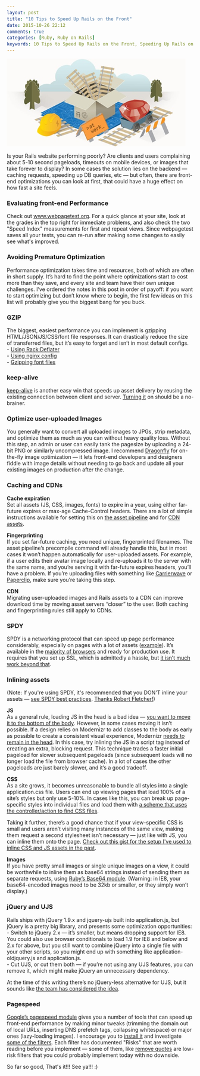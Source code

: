 ```yaml
---
layout: post
title: "10 Tips to Speed Up Rails on the Front"
date: 2015-10-26 22:12
comments: true
categories: [Ruby, Ruby on Rails]
keywords: 10 Tips to Speed Up Rails on the Front, Speeding Up Rails on the Front, How to Speed Up Rails on the Front
---
```


<p>
  <img src="/images/rails_artwork.jpg" alt="10 Tips to Speed Up Rails on the Front" />
</p>

<p>
  Is your Rails website performing poorly? Are clients and users complaining about 5-10 second pageloads, timeouts on mobile devices, or images that take forever to display? In some cases the solution lies on the backend — caching requests, speeding up DB queries, etc — but often, there are front-end optimizations you can look at first, that could have a huge effect on how fast a site feels. 
</p>

<p>
  <h3>Evaluating front-end Performance</h3>
  Check out <a href="http://www.webpagetest.org/" target="_blank">www.webpagetest.org</a>. For a quick glance at your site, look at the grades in the top right for immediate problems, and also check the two "Speed Index" measurements for first and repeat views. Since webpagetest saves all your tests, you can re-run after making some changes to easily see what's improved.
</p>

<p>
  <h3>Avoiding Premature Optimization</h3>
  Performance optimization takes time and resources, both of which are often in short supply. It’s hard to find the point where optimizations start to cost more than they save, and every site and team have their own unique challenges. I’ve ordered the notes in this post in order of payoff: if you want to start optimizing but don’t know where to begin, the first few ideas on this list will probably give you the biggest bang for you buck.
</p>

<p>
  <h3>GZIP</h3>
  The biggest, easiest performance you can implement is gzipping HTML/JSON/JS/CSS/font file responses. It can drastically reduce the size of transferred files, but it’s easy to forget and isn’t in most default configs.<br/>
  - <a href="https://robots.thoughtbot.com/content-compression-with-rack-deflater" target="_blank">Using Rack:Deflater</a><br/>
  - <a href="https://richonrails.com/articles/enabling-compression-for-nginx" target="_blank">Using nginx config</a><br/>
  - <a href="http://www.phpied.com/gzip-your-font-face-files/" target="_blank">Gzipping font files</a>
</p>

<p>
  <h3>keep-alive</h3>
  <a href="https://en.wikipedia.org/wiki/HTTP_persistent_connection" target="_blank">keep-alive</a> is another easy win that speeds up asset delivery by reusing the existing connection between client and server. <a href="http://www.feedthebot.com/pagespeed/keep-alive.html" target="_blank">Turning it</a> on should be a no-brainer.
</p>

<p>
  <h3>Optimize user-uploaded Images</h3>
  You generally want to convert all uploaded images to JPGs, strip metadata, and optimize them as much as you can without heavy quality loss. Without this step, an admin or user can easily tank the pagesize by uploading a 24-bit PNG or similarly uncompressed image. I recommend <a href="https://github.com/markevans/dragonfly" target="_blank">Dragonfly</a> for on-the-fly image optimization — it lets front-end developers and designers fiddle with image details without needing to go back and update all your existing images on production after the change.
</p>

<p>
  <h3>Caching and CDNs</h3>
  <strong>Cache expiration</strong><br/>
  Set all assets (JS, CSS, images, fonts) to expire in a year, using either far-future expires or max-age Cache-Control headers. There are a lot of simple instructions available for setting this on <a href="https://viget.com/extend/http:/http:/guides.rubyonrails.org/asset_pipeline.html#far-future-expires-header" target="_blank">the asset pipeline</a> and for <a href="http://docs.aws.amazon.com/AmazonCloudFront/latest/DeveloperGuide/Expiration.html" target="_blank">CDN assets</a>.
</p>

<p>
  <strong>Fingerprinting</strong><br/>
  If you set far-future caching, you need unique, fingerprinted filenames. The asset pipeline’s precompile command will already handle this, but in most cases it won’t happen automatically for user-uploaded assets. For example, if a user edits their avatar image locally and re-uploads it to the server with the same name, and you’re serving it with far-future expires headers, you’ll have a problem. If you’re uploading files with something like <a href="https://github.com/carrierwaveuploader/carrierwave/issues/182#issuecomment-601021" target="_blank">Carrierwave</a> or <a href="https://github.com/thoughtbot/paperclip#md5-checksum--fingerprint" target="_blank">Paperclip</a>, make sure you’re taking this step.
</p>

<p>
  <strong>CDN</strong><br/>
  Migrating user-uploaded images and Rails assets to a CDN can improve download time by moving asset servers “closer” to the user. Both caching and fingerprinting rules still apply to CDNs.
</p>

<p>
  <h3>SPDY</h3>
  SPDY is a networking protocol that can speed up page performance considerably, especially on pages with a lot of assets (<a href="http://www.httpvshttps.com/" target="_blank">example</a>). It’s available in the <a href="https://viget.com/extend/http:/http:/caniuse.com/#feat=spdy" target="_blank">majority of browsers</a> and ready for production use. It requires that you set up SSL, which is admittedly a hassle, but <a href="https://bugsnag.com/blog/spdy-on-rails" target="_blank">it isn’t much work beyond that</a>.
</p>

<p>
  <h3>Inlining assets</h3>
  (Note: If you're using SPDY, it's recommended that you DON'T inline your assets — <a href="http://dev.chromium.org/spdy/spdy-best-practices" target="_blank">see SPDY best practices</a>. <a href="http://viget.com/extend/rails-front-end-performance#comment-1775457785" target="_blank">Thanks Robert Fletcher!</a>)
</p>

<p>
  <strong>JS</strong><br/>
  As a general rule, loading JS in the head is a bad idea — <a href="https://developer.yahoo.com/blogs/ydn/high-performance-sites-rule-6-move-scripts-bottom-7200.html" target="_blank">you want to move it to the bottom of the body</a>. However, in some cases moving it isn’t possible. If a design relies on Modernizr to add classes to the body as early as possible to create a consistent visual experience, Modernizr <a href="https://github.com/Modernizr/Modernizr/issues/878#issuecomment-41448059" target="_blank">needs to remain in the head</a>. In this case, try inlining the JS in a script tag instead of creating an extra, blocking request. This technique trades a faster initial pageload for slower subsequent pageloads (since subsequent loads will no longer load the file from browser cache). In a lot of cases the other pageloads are just barely slower, and it’s a good tradeoff.
</p>

<p>
  <strong>CSS</strong><br/>
  As a site grows, it becomes unreasonable to bundle all styles into a single application.css file. Users can end up viewing pages that load 100% of a site’s styles but only use 5-10%. In cases like this, you can break up page-specific styles into individual files and load them with <a href="https://gist.github.com/averyvery/45cede57d335fe0b6b55" target="_blank">a scheme that uses the controller/action to find CSS files</a>.
</p>

<p>
  Taking it further, there’s a good chance that if your view-specific CSS is small and users aren’t visiting many instances of the same view, making them request a second stylesheet isn’t necessary — just like with JS, you can inline them onto the page. <a href="https://gist.github.com/averyvery/6e4576023b395de1aaf5" target="_blank">Check out this gist for the setup I've used to inline CSS and JS assets in the past</a>.
</p>

<p>
  <strong>Images</strong><br/>
  If you have pretty small images or single unique images on a view, it could be worthwhile to inline them as base64 strings instead of sending them as separate requests, using <a href="http://ruby-doc.org/stdlib-2.2.0/libdoc/base64/rdoc/Base64.html#strict_encode64-method" target="_blank">Ruby’s Base64 module</a>. (Warning: in IE8, your base64-encoded images need to be 32kb or smaller, or they simply won’t display.)
</p>

<p>
  <h3>jQuery and UJS</h3>
  Rails ships with jQuery 1.9.x and jquery-ujs built into application.js, but jQuery is a pretty big library, and presents some optimization opportunities:<br/>
  - Switch to jQuery 2.x — it’s smaller, but means dropping support for IE8. You could also use browser conditionals to load 1.9 for IE8 and below and 2.x for above, but you still want to combine jQuery into a single file with your other scripts, so you might end up with something like application-oldjquery.js and application.js.<br/>
  - Cut UJS, or cut them both — if you’re not using any UJS features, you can remove it, which might make jQuery an unnecessary dependency.
</p>

<p>
  At the time of this writing there’s no jQuery-less alternative for UJS, but it sounds like <a href="http://www.reddit.com/r/rails/comments/2fzk5z/what_does_rails_use_jquery_for_it_is_possible_to/ckeduvo" target="_blank">the team has considered the idea</a>.
</p>

<p>
  <h3>Pagespeed</h3>
  <a href="https://developers.google.com/speed/pagespeed/module" target="_blank">Google’s pagespeed module</a> gives you a number of tools that can speed up front-end performance by making minor tweaks (trimming the domain out of local URLs, inserting DNS prefetch tags, collapsing whitespace) or major ones (lazy-loading images). I encourage you to <a href="https://viget.com/extend/http:/https:/developers.google.com/speed/pagespeed/module/download" target="_blank">install it</a> and investigate <a href="https://developers.google.com/speed/pagespeed/module/filters" target="_blank">some of the filters</a>. Each filter has documented "Risks" that are worth reading before you implement — some of them, like <a href="https://developers.google.com/speed/pagespeed/module/filter-quote-remove" target="_blank">remove quotes</a> are low-risk filters that you could probably implement today with no downside.
</p>

<p>
  So far so good, That's it!!! See ya!!! :)
</p>
